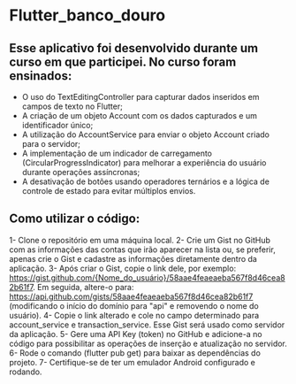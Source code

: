 # Flutter_banco_douro

## Esse aplicativo foi desenvolvido durante um curso em que participei. No curso foram ensinados:

- O uso do TextEditingController para capturar dados inseridos em campos de texto no Flutter;
- A criação de um objeto Account com os dados capturados e um identificador único;
- A utilização do AccountService para enviar o objeto Account criado para o servidor;
- A implementação de um indicador de carregamento (CircularProgressIndicator) para melhorar a experiência do usuário durante operações assíncronas;
- A desativação de botões usando operadores ternários e a lógica de controle de estado para evitar múltiplos envios.


## Como utilizar o código:

1- Clone o repositório em uma máquina local.
2- Crie um Gist no GitHub com as informações das contas que irão aparecer na lista ou, se preferir, apenas crie o Gist e cadastre as informações diretamente dentro da aplicação.
3- Após criar o Gist, copie o link dele, por exemplo:
    https://gist.github.com/{Nome_do_usuário}/58aae4feaeaeba567f8d46cea82b61f7.
    Em seguida, altere-o para:
    https://api.github.com/gists/58aae4feaeaeba567f8d46cea82b61f7
    (modificando o início do domínio para "api" e removendo o nome do usuário).
4- Copie o link alterado e cole no campo determinado para account_service e transaction_service. Esse Gist será usado como servidor da aplicação.
5- Gere uma API Key (token) no GitHub e adicione-a no código para possibilitar as operações de inserção e atualização no servidor.
6- Rode o comando (flutter pub get) para baixar as dependências do projeto.
7- Certifique-se de ter um emulador Android configurado e rodando.
